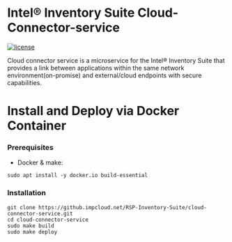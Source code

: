 # Intel® Inventory Suite Cloud-Connector-service
[![license](https://img.shields.io/badge/license-Apache%20v2.0-blue.svg)](LICENSE)

Cloud connector service is a microservice for the Intel® Inventory Suite that provides a link between applications within the same network environment(on-promise) and external/cloud endpoints with secure capabilities. 

# Install and Deploy via Docker Container #

### Prerequisites ###
- Docker & make: 
```
sudo apt install -y docker.io build-essential
```

### Installation ###

```
git clone https://github.impcloud.net/RSP-Inventory-Suite/cloud-connector-service.git
cd cloud-connector-service
sudo make build
sudo make deploy
```
